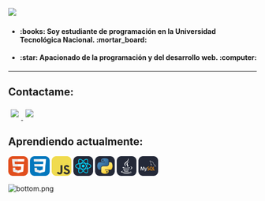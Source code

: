 
![](https://github.com/EmilianoGrossi/Nombre.git)

- <h4>:books: Soy estudiante de programación en la Universidad Tecnológica Nacional. :mortar_board:</h4>
- <h4>:star: Apacionado de la programación y del desarrollo web. :computer:</h4>

---

<div align= "left" >
     <h2>Contactame:</h2>
    <p>
  <a href="https://www.linkedin.com/in/emiliano-grossi-189096291/">
    <code><img src="https://github.com/hussainweb/hussainweb/blob/main/icons/linkedin.png" height="33px" style="margin: 5px;" /></code>
  </a>
  <a href="emigrossi2004@gmail.com">
    <code><img src="https://raw.githubusercontent.com/alexnaiman/alexnaiman/master/resources/gmail.png" height="30px" style="margin: 5px;" /></code>
  </a>
</p>  


<div align= "left">
  <h2>Aprendiendo actualmente:</h2>
    <div>
    <img src=https://github.com/tandpfun/skill-icons/blob/main/icons/HTML.svg title= "HTML" width="40" height="40">
      <img src=https://github.com/tandpfun/skill-icons/blob/main/icons/CSS.svg title= "CSS" width="40" height="40">
      <img src=https://github.com/tandpfun/skill-icons/blob/main/icons/JavaScript.svg title= "Javascript" width="40" height="40">
     <img src=https://github.com/tandpfun/skill-icons/blob/main/icons/React-Dark.svg title= "React" width="40" height="40">
      <img src=https://github.com/tandpfun/skill-icons/blob/main/icons/Python-Dark.svg title= "Pyhton" width="40" height="40">
      <img src=https://github.com/tandpfun/skill-icons/blob/main/icons/Java-Dark.svg title= "Java" width="40" height="40">
        <img src=https://github.com/tandpfun/skill-icons/blob/main/icons/MySQL-Dark.svg title= "MySQL" width="40" height="40">
      
  </div>
  
 ![bottom.png](https://raw.githubusercontent.com/Trilokia/Trilokia/379277808c61ef204768a61bbc5d25bc7798ccf1/bottom_header.svg)
